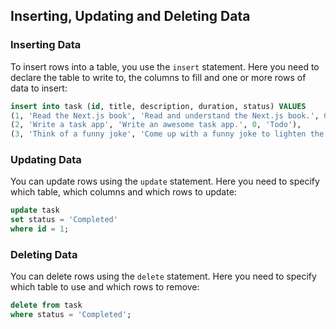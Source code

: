 ## Inserting, Updating and Deleting Data

### Inserting Data

To insert rows into a table, you use the `insert` statement.
Here you need to declare the table to write to, the columns to fill and one or more rows of data to insert:

```sql
insert into task (id, title, description, duration, status) VALUES
(1, 'Read the Next.js book', 'Read and understand the Next.js book.', 60, 'In progress'),
(2, 'Write a task app', 'Write an awesome task app.', 0, 'Todo'),
(3, 'Think of a funny joke', 'Come up with a funny joke to lighten the mood.', 120, 'In progress');
```

### Updating Data

You can update rows using the `update` statement.
Here you need to specify which table, which columns and which rows to update:

```sql
update task
set status = 'Completed'
where id = 1;
```

### Deleting Data

You can delete rows using the `delete` statement.
Here you need to specify which table to use and which rows to remove:

```sql
delete from task
where status = 'Completed';
```
